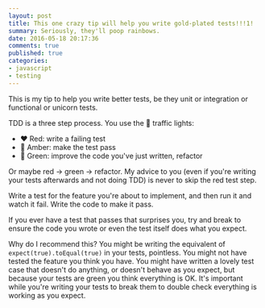 ```yaml
---
layout: post
title: This one crazy tip will help you write gold-plated tests!!!1!
summary: Seriously, they'll poop rainbows.
date: 2016-05-18 20:17:36
comments: true
published: true
categories:
- javascript
- testing
---
```


This is my tip to help you write better tests, be they unit or integration or functional or unicorn tests.

TDD is a three step process. You use the :vertical_traffic_light: traffic lights:

* :heart: Red: write a failing test
* :yellow_heart: Amber: make the test pass
* :green_heart: Green: improve the code you've just written, refactor

Or maybe red -> green -> refactor. My advice to you (even if you're writing your tests afterwards and not doing TDD) is never to skip the red test step.

Write a test for the feature you're about to implement, and then run it and watch it fail. Write the code to make it pass.

If you ever have a test that passes that surprises you, try and break to ensure the code you wrote or even the test itself does what you expect.

Why do I recommend this? You might be writing the equivalent of `expect(true).toEqual(true)` in your tests, pointless. You might not have tested the feature you think you have. You might have written a lovely test case that doesn't do anything, or doesn't behave as you expect, but because your tests are green you think everything is OK. It's important while you're writing your tests to break them to double check everything is working as you expect.
